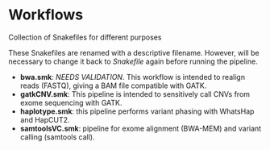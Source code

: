 # Workflows

Collection of Snakefiles for different purposes

These Snakefiles are renamed with a descriptive filename. However, will be necessary to change it back to *Snakefile* again before running the pipeline.

- **bwa.smk**: *NEEDS VALIDATION*. This workflow is intended to realign reads (FASTQ), giving a BAM file compatible with GATK.
- **gatkCNV.smk**: This pipeline is intended to sensitively call CNVs from exome sequencing with GATK.
- **haplotype.smk**: this pipeline performs variant phasing with WhatsHap and HapCUT2.
- **samtoolsVC.smk**: pipeline for exome alignment (BWA-MEM) and variant calling (samtools call).

